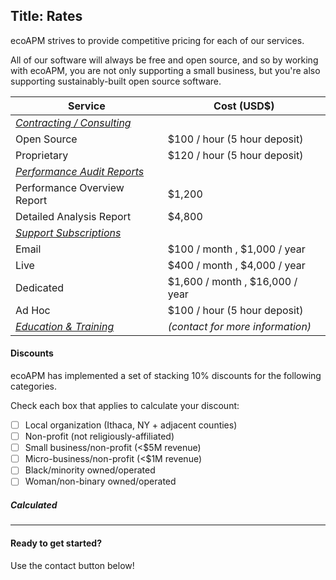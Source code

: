 Title: Rates
---

ecoAPM strives to provide competitive pricing for each of our services.

All of our software will always be free and open source, and so by working with ecoAPM, you are not only supporting a small business, but you're also supporting sustainably-built open source software.

| Service | Cost (USD$) |
|---|---|
| [*Contracting / Consulting*](/services/consulting) |
| Open Source | $100 / hour (5 hour deposit) |
| Proprietary | $120 / hour (5 hour deposit) |
| [*Performance Audit Reports*](/services/report) |
| Performance Overview Report | $1,200 |
| Detailed Analysis Report |$4,800 |
| [*Support Subscriptions*](/support/subscriptions) |
| Email | $100 / month , $1,000 / year |
| Live | $400 / month , $4,000 / year |
| Dedicated | $1,600 / month , $16,000 / year |
| Ad Hoc | $100 / hour (5 hour deposit) |
| [*Education & Training*](/services/education) | *(contact for more information)*

#### Discounts

ecoAPM has implemented a set of stacking 10% discounts for the following categories.

Check each box that applies to calculate your discount:
- [ ] Local organization (Ithaca, NY + adjacent counties)
- [ ] Non-profit (not religiously-affiliated)
- [ ] Small business/non-profit (<$5M revenue)
- [ ] Micro-business/non-profit (<$1M revenue)
- [ ] Black/minority owned/operated
- [ ] Woman/non-binary owned/operated

<script src="/about/discount.js"></script>

##### Calculated

---

#### Ready to get started?

Use the contact button below!